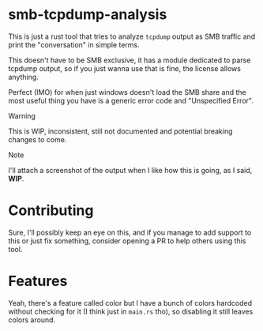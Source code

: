 # smb-tcpdump-analysis
This is just a rust tool that tries to analyze `tcpdump` output as SMB traffic and print the "conversation" in simple terms.

This doesn't have to be SMB exclusive, it has a module dedicated to parse tcpdump output, so if you just wanna use that is fine, the license allows anything.

Perfect (IMO) for when just windows doesn't load the SMB share and the most useful thing you have is a generic error code and "Unspecified Error".

> [!WARNING]
> This is WIP, inconsistent, still not documented and potential breaking changes to come.

> [!NOTE]
> I'll attach a screenshot of the output when I like how this is going, as I said, **WIP**.

# Contributing
Sure, I'll possibly keep an eye on this, and if you manage to add support to this or just fix something, consider opening a PR to help others using this tool.

# Features
Yeah, there's a feature called color but I have a bunch of colors hardcoded without checking for it (I think just in `main.rs` tho), so disabling it still leaves colors around.
